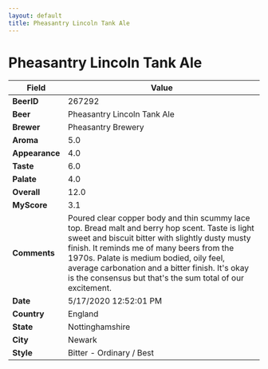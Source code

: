 ```yaml
---
layout: default
title: Pheasantry Lincoln Tank Ale
---
```


# Pheasantry Lincoln Tank Ale

| Field         | Value     |
|---------------|-----------|
| **BeerID** | 267292 |
| **Beer** | Pheasantry Lincoln Tank Ale |
| **Brewer** | Pheasantry Brewery |
| **Aroma** | 5.0 |
| **Appearance** | 4.0 |
| **Taste** | 6.0 |
| **Palate** | 4.0 |
| **Overall** | 12.0 |
| **MyScore** | 3.1 |
| **Comments** | Poured clear copper body and thin scummy lace top. Bread malt and berry hop scent. Taste is light sweet and biscuit bitter with slightly dusty musty finish. It reminds me of many beers from the 1970s. Palate is medium bodied, oily feel, average carbonation and a bitter finish. It's okay is the consensus but that's the sum total of our excitement. |
| **Date** | 5/17/2020 12:52:01 PM |
| **Country** | England |
| **State** | Nottinghamshire |
| **City** | Newark |
| **Style** | Bitter - Ordinary / Best |
